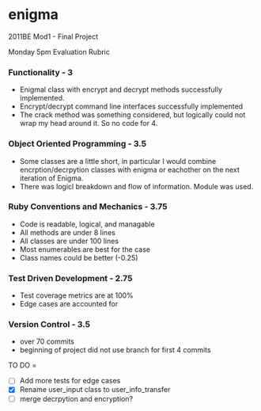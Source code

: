 # enigma
2011BE Mod1 - Final Project

Monday 5pm Evaluation Rubric

### Functionality - 3
- Enigmal class with encrypt and decrypt methods successfully implemented.
- Encrypt/decrypt command line interfaces successfully implemented
- The crack method was something considered, but logically could not wrap my head around it. So no code for 4.

### Object Oriented Programming - 3.5
- Some classes are a little short, in particular I would combine encrption/decrpytion classes with enigma or eachother on the next iteration of Enigma.
- There was logicl breakdown and flow of information. Module was used.

### Ruby Conventions and Mechanics - 3.75
- Code is readable, logical, and managable
- All methods are under 8 lines
- All classes are under 100 lines
- Most enumerables are best for the case
- Class names could be better (-0.25)

### Test Driven Development - 2.75
- Test coverage metrics are at 100%
- Edge cases are accounted for

### Version Control - 3.5
- over 70 commits
- beginning of project did not use branch for first 4 commits


TO DO =
- [ ] Add more tests for edge cases
- [x] Rename user_input class to user_info_transfer
- [ ] merge decrpytion and encryption?
